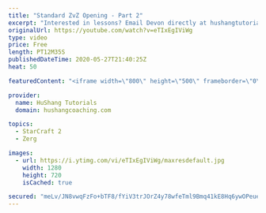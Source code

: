 ```yaml
---
title: "Standard ZvZ Opening - Part 2"
excerpt: "Interested in lessons? Email Devon directly at hushangtutorials@outlook.com ------------------------------------------------------------------------------------------------------- Want to support HuShang Tutorials directly? Patreon is a website where you can contribute a monthly donation that will help"
originalUrl: https://youtube.com/watch?v=eTIxEgIViWg
type: video
price: Free
length: PT12M35S
publishedDateTime: 2020-05-27T21:40:25Z
heat: 50

featuredContent: "<iframe width=\"800\" height=\"500\" frameborder=\"0\" src=\"https://www.youtube.com/embed/eTIxEgIViWg\" allow=\"accelerometer; autoplay; encrypted-media; gyroscope; picture-in-picture\" allowfullscreen></iframe>"

provider:
  name: HuShang Tutorials
  domain: hushangcoaching.com

topics:
  - StarCraft 2
  - Zerg

images:
  - url: https://i.ytimg.com/vi/eTIxEgIViWg/maxresdefault.jpg
    width: 1280
    height: 720
    isCached: true

secured: "meLv/JN8vwqFzFo+bTF8/fYiV3trJOrZ4y78wfeTml9Bmq41kE8Hq6ywOPeueCK54R7bW5p4PQ0YwRZ49k7uN9J/4pO8Eraw80aGlECbk7zSttC2BdpORuZUy1SDrnICeKwlc/SiNqgYJCFcZB1uA3ZStF11LPPlHpmOREDzouDsfjsnmtLdxY1ALk5QMYtIlZBQxtNMEQ83QpdxER+MLCEOM+V8tfLaDdiYeXeVfudYVrbYXzvoYgLu9marmxQxq9+LSL57eCIrRYJYoijym57fBd3dB0lzotg1vSeEd/IV719XBJe8c6IHjM3M30VkQyfslQrp6xTELWpEYMQb9g9MVjl+tmO99G86QKRyFF6dZasDwr3QB+YsAon116+LxsfbgL0eYnAc5fdZAcBbdLptTnjaEhjOWbj3XfX1xyo=;MEktZ85bZhkW2fgW0QuwdA=="
---
```



